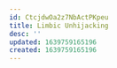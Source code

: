 ```yaml
---
id: CtcjdwOa2z7NbActPKpeu
title: Limbic Unhijacking
desc: ''
updated: 1639759165196
created: 1639759165196
---
```


